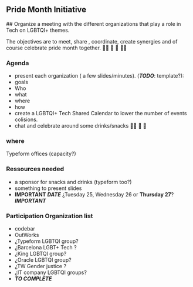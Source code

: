 Pride Month Initiative
---

## Organize a meeting with the different organizations that play a role in Tech on LGBTQI+ themes.

The objectives are to meet, share , coordinate, create synergies and of course celebrate pride month together. 🏳️‍🌈 🎉 🎊 🏳️‍🌈

### Agenda

* present each organization ( a few slides/minutes). (__*TODO*__: template?):
 * goals
 * Who
 * what
 * where
 * how
* create a LGBTQI+ Tech Shared Calendar to lower the number of events colisions.
* chat and celebrate around some drinks/snacks 🏳️‍🌈 🎉 🎊

### where

Typeform offices (capacity?)

### Ressources needed

* a sponsor for snacks and drinks (typeform too?)
* something to present slides
* __IMPORTANT__ *__DATE__*  ¿Tuesday 25, Wednesday 26 or __Thursday 27__? __*IMPORTANT*__

### Participation Organization list

* codebar
* OutWorks
* ¿Typeform LGBTQI group?
* ¿Barcelona LGBT+ Tech ?
* ¿King LGBTQI group?
* ¿Oracle LGBTQI group?
* ¿TW Gender justice ?
* ¿IT company LGBTQI groups?
* __*TO COMPLETE*__
